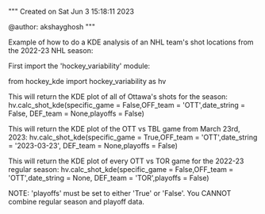 """
Created on Sat Jun  3 15:18:11 2023

@author: akshayghosh
"""

Example of how to do a KDE analysis of an NHL team's shot locations from the 2022-23 NHL season:

First import the 'hockey_variability' module:

from hockey_kde import hockey_variability as hv

This will return the KDE plot of all of Ottawa's shots for the season:
hv.calc_shot_kde(specific_game = False,OFF_team = 'OTT',date_string = False, DEF_team = None,playoffs = False)

This will return the KDE plot of the OTT vs TBL game from March 23rd, 2023:
hv.calc_shot_kde(specific_game = True,OFF_team = 'OTT',date_string = '2023-03-23', DEF_team = None,playoffs = False)

This will return the KDE plot of every OTT vs TOR game for the 2022-23 regular season:
hv.calc_shot_kde(specific_game = False,OFF_team = 'OTT',date_string = None, DEF_team = 'TOR',playoffs = False)

NOTE:
'playoffs' must be set to either 'True' or 'False'. You CANNOT combine regular season and playoff data.